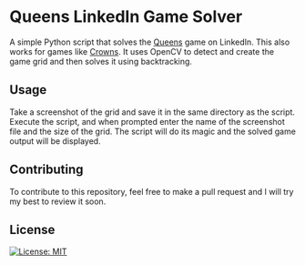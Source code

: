 # Queens LinkedIn Game Solver

A simple Python script that solves the [Queens](https://www.linkedin.com/games/queens) game on LinkedIn. This also works for games like [Crowns](https://gameofcrowns.sanish.me/). It uses OpenCV to detect and create the game grid and then solves it using backtracking.

## Usage

Take a screenshot of the grid and save it in the same directory as the script. Execute the script, and when prompted enter the name of the screenshot file and the size of the grid. The script will do its magic and the solved game output will be displayed.

## Contributing 

To contribute to this repository, feel free to make a pull request and I will try my best to review it soon.

## License
[![License: MIT](https://img.shields.io/badge/License-MIT-yellow.svg)](https://opensource.org/licenses/MIT)
